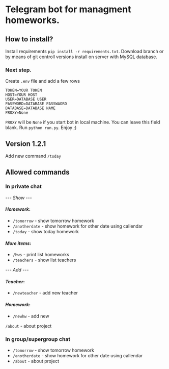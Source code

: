 # Telegram bot for managment homeworks.

## How to install?
Install requirements ```pip install -r requirements.txt```.
Download branch or by means of git controll versions install on server with MySQL database.
### Next step.
Create `.env` file and add a few rows
```
TOKEN=YOUR TOKEN
HOST=YOUR HOST
USER=DATABASE USER
PASSWORD=DATABASE PASSWAORD
DATABASE=DATABASE NAME
PROXY=None
``` 
`PROXY` will be `None` if you start bot in local machine. You can leave this field blank.
Run ```python run.py```. Enjoy ;)

## Version 1.2.1
Add new command `/today`


## Allowed commands
  ### In private chat
  *--- Show ---*
  #### _Homework_:
  - `/tomorrow` - show tomorrow homework
  - `/anotherdate` - show homework for other date using callendar
  - `/today` - show today homework
  #### _More items_:
  - `/hws` - print list homeworks
  - `/teachers` - show list teachers

  *--- Add ---*
  #### _Teacher_:
  - `/newteacher` - add new teacher

  #### _Homework_:
  - `/newhw` - add new

  `/about` - about project
  ### In group/supergroup chat
  - `/tomorrow` - show tomorrow homework
  - `/anotherdate` - show homework for other date using callendar
  - `/about` - about project